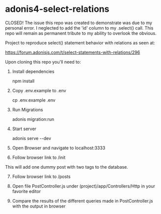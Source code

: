 # adonis4-select-relations

CLOSED! The issue this repo was created to demonstrate was due to my personal error. I neglected to add the 'id' column to my .select() call. This repo will remain as permanent tribute to my ability to overlook the obvious.

Project to reproduce select() statement behavior with relations as seen at:

https://forum.adonisjs.com/t/select-statements-with-relations/296

Upon cloning this repo you'll need to:

1. Install dependencies

    npm install

2. Copy .env.example to .env

    cp .env.example .env

3. Run Migrations 

    adonis migration:run

4. Start server

    adonis serve --dev

5. Open Browser and navigate to localhost:3333

6. Follow browser link to /init 

  This will add one dummy post with two tags to the database.

7. Follow browser link to /posts

8. Open file PostController.js under (project)/app/Controllers/Http in your favorite editor

9. Compare the results of the different queries made in PostController.js with the output in browser
